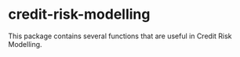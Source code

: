 # credit-risk-modelling
This package contains several functions that are useful in Credit Risk Modelling.
